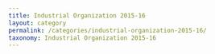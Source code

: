 ```yaml
---
title: Industrial Organization 2015-16
layout: category
permalink: /categories/industrial-organization-2015-16/
taxonomy: Industrial Organization 2015-16
---
```

